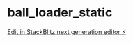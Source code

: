 # ball_loader_static

[Edit in StackBlitz next generation editor ⚡️](https://stackblitz.com/~/github.com/rajju97/ball_loader_static)